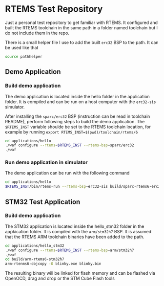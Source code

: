 # RTEMS Test Repository

Just a personal test repository to get familiar with RTEMS.
It configured and built the RTEMS toolchain in the same path in
a folder named toolchain but I do not include them in the repo. 

There is a small helper file I use to add the built `erc32` BSP
to the path. It can be used like that

```sh
source pathhelper
```

## Demo Application

### Build demo application

The demo application is located inside the hello folder in the application folder.
It is compiled and can be run on a host computer with the `erc32-sis` simulator.

After installing the `sparc/erc32` BSP (instruction can be read in toolchain README), perform following steps to build the demo application.
The `$RTEMS_INST` variable shoulde be set to the RTEMS toolchain location, for example by running `export RTEMS_INST=$(pwd)/toolchain/rtems/6`

```sh
cd applications/hello
./waf configure --rtems=$RTEMS_INST --rtems-bsp=sparc/erc32
./waf
```

### Run demo application in simulator

The demo application can be run with the following command

```sh
cd applications/hello
$RTEMS_INST/bin/rtems-run --rtems-bsp=erc32-sis build/sparc-rtems6-erc32/hello.exe
```

## STM32 Test Application

### Build demo application

The STM32 application is located inside the hello_stm32 folder in the appkication folder. It is compiled with the `arm/stm32h7` BSP.
It is assumed that the RTEMS ARM toolchain binaries have been added to the path.

```sh
cd applications/hello_stm32
./waf configure --rtems=$RTEMS_INST --rtems-bsp=arm/stm32h7
./waf
cd build/arm-rtems6-stm32h7
arm-rtenms6-objcopy -O blinky.exe blinky.bin
```

The resulting binary will be linked for flash memory and can be flashed via OpenOCD, drag and drop or the STM Cube Flash tools
